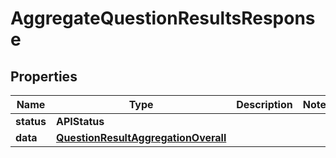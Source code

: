 

# AggregateQuestionResultsResponse


## Properties

| Name | Type | Description | Notes |
|------------ | ------------- | ------------- | -------------|
|**status** | **APIStatus** |  |  |
|**data** | [**QuestionResultAggregationOverall**](QuestionResultAggregationOverall.md) |  |  |




